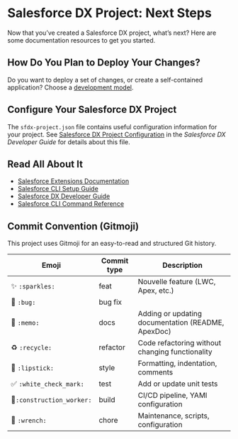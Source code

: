 # Salesforce DX Project: Next Steps

Now that you’ve created a Salesforce DX project, what’s next? Here are some documentation resources to get you started.

## How Do You Plan to Deploy Your Changes?

Do you want to deploy a set of changes, or create a self-contained application? Choose a [development model](https://developer.salesforce.com/tools/vscode/en/user-guide/development-models).

## Configure Your Salesforce DX Project

The `sfdx-project.json` file contains useful configuration information for your project. See [Salesforce DX Project Configuration](https://developer.salesforce.com/docs/atlas.en-us.sfdx_dev.meta/sfdx_dev/sfdx_dev_ws_config.htm) in the _Salesforce DX Developer Guide_ for details about this file.

## Read All About It

- [Salesforce Extensions Documentation](https://developer.salesforce.com/tools/vscode/)
- [Salesforce CLI Setup Guide](https://developer.salesforce.com/docs/atlas.en-us.sfdx_setup.meta/sfdx_setup/sfdx_setup_intro.htm)
- [Salesforce DX Developer Guide](https://developer.salesforce.com/docs/atlas.en-us.sfdx_dev.meta/sfdx_dev/sfdx_dev_intro.htm)
- [Salesforce CLI Command Reference](https://developer.salesforce.com/docs/atlas.en-us.sfdx_cli_reference.meta/sfdx_cli_reference/cli_reference.htm)

## Commit Convention (Gitmoji)

This project uses Gitmoji for an easy-to-read and structured Git history.

| Emoji | Commit type | Description |
|-------|----------------|-------------|
| ✨ `:sparkles:` | feat | Nouvelle feature (LWC, Apex, etc.) |
| 🐛 `:bug:` | bug fix |
| 📝 `:memo:` | docs | Adding or updating documentation (README, ApexDoc) |
| ♻️ `:recycle:` | refactor | Code refactoring without changing functionality |
| 💄 `:lipstick:` | style | Formatting, indentation, comments |
| ✅ `:white_check_mark:` | test | Add or update unit tests |
| 👷`:construction_worker:`| build | CI/CD pipeline, YAMl configuration |
| 🔧 `:wrench:` | chore | Maintenance, scripts, configuration |